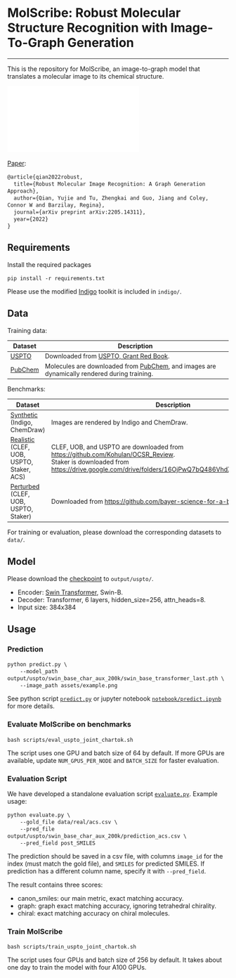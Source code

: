 # MolScribe: Robust Molecular Structure Recognition with Image-To-Graph Generation

---
This is the repository for MolScribe, an image-to-graph model that translates a molecular image to its chemical
structure.

![MolScribe](assets/model.pdf)

[Paper](https://arxiv.org/abs/2205.14311):
```
@article{qian2022robust,
  title={Robust Molecular Image Recognition: A Graph Generation Approach},
  author={Qian, Yujie and Tu, Zhengkai and Guo, Jiang and Coley, Connor W and Barzilay, Regina},
  journal={arXiv preprint arXiv:2205.14311},
  year={2022}
}
```

## Requirements
Install the required packages
```
pip install -r requirements.txt
```
Please use the modified [Indigo](https://github.com/epam/Indigo) toolkit is included in ``indigo/``.

## Data
Training data:

| Dataset                                                                | Description                                                                                                                                   |
|------------------------------------------------------------------------|-----------------------------------------------------------------------------------------------------------------------------------------------|
| [USPTO](https://www.dropbox.com/s/3podz99nuwagudy/uspto_mol.zip?dl=0)  | Downloaded from [USPTO, Grant Red Book](https://bulkdata.uspto.gov/).                                                                         |
| [PubChem](https://www.dropbox.com/s/mxvm5i8139y5cvk/pubchem.zip?dl=0)  | Molecules are downloaded from [PubChem](https://ftp.ncbi.nlm.nih.gov/pubchem/Compound/), and images are dynamically rendered during training. |

Benchmarks:

| Dataset                                                                                              | Description                                                                                                                                                                                |
|------------------------------------------------------------------------------------------------------|--------------------------------------------------------------------------------------------------------------------------------------------------------------------------------------------|
| [Synthetic](https://www.dropbox.com/s/kihxlv4mx7qplc9/synthetic.zip?dl=0) (Indigo, ChemDraw)         | Images are rendered by Indigo and ChemDraw.                                                                                                                                                |
| [Realistic](https://www.dropbox.com/s/4v8pktjcdsjsou8/real.zip?dl=0) (CLEF, UOB, USPTO, Staker, ACS) | CLEF, UOB, and USPTO are downloaded from https://github.com/Kohulan/OCSR_Review. <br/> Staker is downloaded from https://drive.google.com/drive/folders/16OjPwQ7bQ486VhdX4DWpfYzRsTGgJkSu. |
| [Perturbed](https://www.dropbox.com/s/a6fje4vc0iowwgr/perturb.zip?dl=0) (CLEF, UOB, USPTO, Staker)   | Downloaded from https://github.com/bayer-science-for-a-better-life/Img2Mol/                                                                                                                |

For training or evaluation, please download the corresponding datasets to `data/`.

## Model
Please download the [checkpoint](https://www.dropbox.com/s/suoa8kb72u23psj/swin_base_char_aux_200k.zip?dl=0) to `output/uspto/`.

- Encoder: [Swin Transformer](https://github.com/microsoft/Swin-Transformer), Swin-B.
- Decoder: Transformer, 6 layers, hidden_size=256, attn_heads=8.
- Input size: 384x384

## Usage

### Prediction
```
python predict.py \
    --model_path output/uspto/swin_base_char_aux_200k/swin_base_transformer_last.pth \
    --image_path assets/example.png
```
See python script [`predict.py`](predict.py) or jupyter notebook [`notebook/predict.ipynb`](notebook/predict.ipynb)
for more details.

### Evaluate MolScribe on benchmarks
```
bash scripts/eval_uspto_joint_chartok.sh
```
The script uses one GPU and batch size of 64 by default. If more GPUs are available, update `NUM_GPUS_PER_NODE` and 
`BATCH_SIZE` for faster evaluation.

### Evaluation Script
We have developed a standalone evaluation script [`evaluate.py`](evaluate.py). Example usage:
```
python evaluate.py \
    --gold_file data/real/acs.csv \
    --pred_file output/uspto/swin_base_char_aux_200k/prediction_acs.csv \
    --pred_field post_SMILES
```
The prediction should be saved in a csv file, with columns `image_id` for the index (must match the gold file),
and `SMILES` for predicted SMILES. If prediction has a different column name, specify it with `--pred_field`.

The result contains three scores:
- canon_smiles: our main metric, exact matching accuracy.
- graph: graph exact matching accuracy, ignoring tetrahedral chirality.
- chiral: exact matching accuracy on chiral molecules.

### Train MolScribe
```
bash scripts/train_uspto_joint_chartok.sh
```
The script uses four GPUs and batch size of 256 by default. It takes about one day to train the model with four A100 GPUs.

